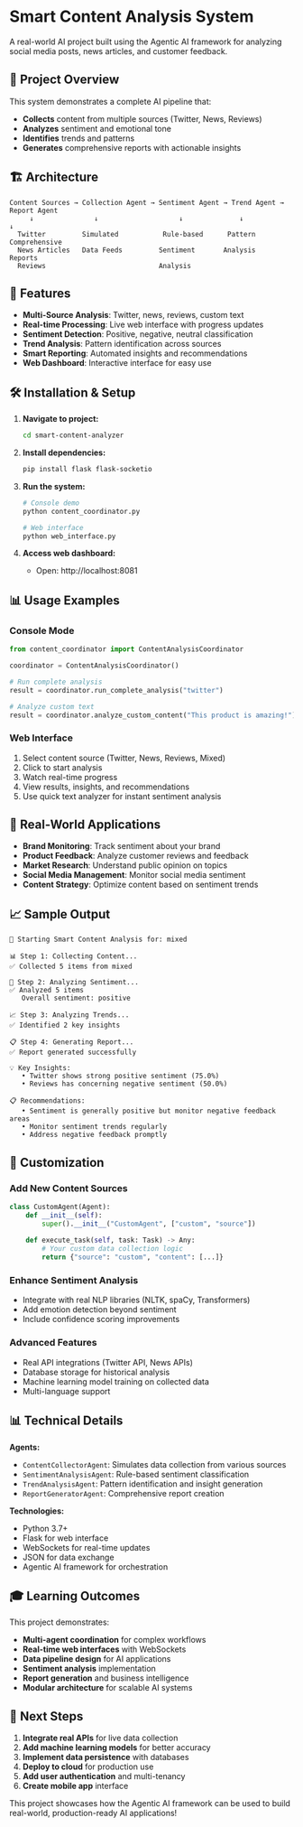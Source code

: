 # Smart Content Analysis System

A real-world AI project built using the Agentic AI framework for analyzing social media posts, news articles, and customer feedback.

## 🎯 Project Overview

This system demonstrates a complete AI pipeline that:
- **Collects** content from multiple sources (Twitter, News, Reviews)
- **Analyzes** sentiment and emotional tone
- **Identifies** trends and patterns
- **Generates** comprehensive reports with actionable insights

## 🏗️ Architecture

```
Content Sources → Collection Agent → Sentiment Agent → Trend Agent → Report Agent
     ↓               ↓                    ↓              ↓            ↓
  Twitter         Simulated           Rule-based      Pattern      Comprehensive
  News Articles   Data Feeds         Sentiment       Analysis     Reports
  Reviews                            Analysis
```

## 🚀 Features

- **Multi-Source Analysis**: Twitter, news, reviews, custom text
- **Real-time Processing**: Live web interface with progress updates
- **Sentiment Detection**: Positive, negative, neutral classification
- **Trend Analysis**: Pattern identification across sources
- **Smart Reporting**: Automated insights and recommendations
- **Web Dashboard**: Interactive interface for easy use

## 🛠️ Installation & Setup

1. **Navigate to project:**
   ```bash
   cd smart-content-analyzer
   ```

2. **Install dependencies:**
   ```bash
   pip install flask flask-socketio
   ```

3. **Run the system:**
   ```bash
   # Console demo
   python content_coordinator.py
   
   # Web interface
   python web_interface.py
   ```

4. **Access web dashboard:**
   - Open: http://localhost:8081

## 📊 Usage Examples

### Console Mode
```python
from content_coordinator import ContentAnalysisCoordinator

coordinator = ContentAnalysisCoordinator()

# Run complete analysis
result = coordinator.run_complete_analysis("twitter")

# Analyze custom text
result = coordinator.analyze_custom_content("This product is amazing!")
```

### Web Interface
1. Select content source (Twitter, News, Reviews, Mixed)
2. Click to start analysis
3. Watch real-time progress
4. View results, insights, and recommendations
5. Use quick text analyzer for instant sentiment analysis

## 🎯 Real-World Applications

- **Brand Monitoring**: Track sentiment about your brand
- **Product Feedback**: Analyze customer reviews and feedback
- **Market Research**: Understand public opinion on topics
- **Social Media Management**: Monitor social media sentiment
- **Content Strategy**: Optimize content based on sentiment trends

## 📈 Sample Output

```
🚀 Starting Smart Content Analysis for: mixed

📊 Step 1: Collecting Content...
✅ Collected 5 items from mixed

💭 Step 2: Analyzing Sentiment...
✅ Analyzed 5 items
   Overall sentiment: positive

📈 Step 3: Analyzing Trends...
✅ Identified 2 key insights

📋 Step 4: Generating Report...
✅ Report generated successfully

💡 Key Insights:
   • Twitter shows strong positive sentiment (75.0%)
   • Reviews has concerning negative sentiment (50.0%)

📋 Recommendations:
   • Sentiment is generally positive but monitor negative feedback areas
   • Monitor sentiment trends regularly
   • Address negative feedback promptly
```

## 🔧 Customization

### Add New Content Sources
```python
class CustomAgent(Agent):
    def __init__(self):
        super().__init__("CustomAgent", ["custom", "source"])
    
    def execute_task(self, task: Task) -> Any:
        # Your custom data collection logic
        return {"source": "custom", "content": [...]}
```

### Enhance Sentiment Analysis
- Integrate with real NLP libraries (NLTK, spaCy, Transformers)
- Add emotion detection beyond sentiment
- Include confidence scoring improvements

### Advanced Features
- Real API integrations (Twitter API, News APIs)
- Database storage for historical analysis
- Machine learning model training on collected data
- Multi-language support

## 📊 Technical Details

**Agents:**
- `ContentCollectorAgent`: Simulates data collection from various sources
- `SentimentAnalysisAgent`: Rule-based sentiment classification
- `TrendAnalysisAgent`: Pattern identification and insight generation
- `ReportGeneratorAgent`: Comprehensive report creation

**Technologies:**
- Python 3.7+
- Flask for web interface
- WebSockets for real-time updates
- JSON for data exchange
- Agentic AI framework for orchestration

## 🎓 Learning Outcomes

This project demonstrates:
- **Multi-agent coordination** for complex workflows
- **Real-time web interfaces** with WebSockets
- **Data pipeline design** for AI applications
- **Sentiment analysis** implementation
- **Report generation** and business intelligence
- **Modular architecture** for scalable AI systems

## 🚀 Next Steps

1. **Integrate real APIs** for live data collection
2. **Add machine learning models** for better accuracy
3. **Implement data persistence** with databases
4. **Deploy to cloud** for production use
5. **Add user authentication** and multi-tenancy
6. **Create mobile app** interface

This project showcases how the Agentic AI framework can be used to build real-world, production-ready AI applications!
